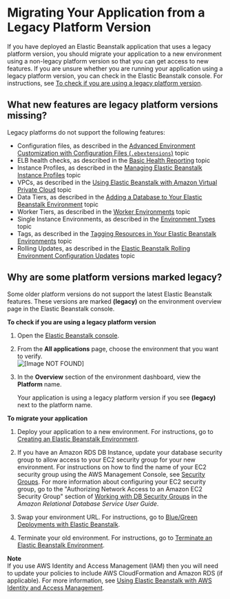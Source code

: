 # Migrating Your Application from a Legacy Platform Version<a name="using-features.migration"></a>

If you have deployed an Elastic Beanstalk application that uses a legacy platform version, you should migrate your application to a new environment using a non\-legacy platform version so that you can get access to new features\. If you are unsure whether you are running your application using a legacy platform version, you can check in the Elastic Beanstalk console\. For instructions, see [To check if you are using a legacy platform version](#using-features.migration-proc)\.

## What new features are legacy platform versions missing?<a name="using-features.migration.missing"></a>

Legacy platforms do not support the following features:
+ Configuration files, as described in the [Advanced Environment Customization with Configuration Files \(`.ebextensions`\)](ebextensions.md) topic
+ ELB health checks, as described in the [Basic Health Reporting](using-features.healthstatus.md) topic
+ Instance Profiles, as described in the [Managing Elastic Beanstalk Instance Profiles](iam-instanceprofile.md) topic
+ VPCs, as described in the [Using Elastic Beanstalk with Amazon Virtual Private Cloud](vpc.md) topic
+ Data Tiers, as described in the [Adding a Database to Your Elastic Beanstalk Environment](using-features.managing.db.md) topic
+ Worker Tiers, as described in the [Worker Environments](concepts-worker.md) topic
+ Single Instance Environments, as described in the [Environment Types](using-features-managing-env-types.md) topic
+ Tags, as described in the [Tagging Resources in Your Elastic Beanstalk Environments](using-features.tagging.md) topic
+ Rolling Updates, as described in the [Elastic Beanstalk Rolling Environment Configuration Updates](using-features.rollingupdates.md) topic

## Why are some platform versions marked legacy?<a name="using-features.migration.why"></a>

Some older platform versions do not support the latest Elastic Beanstalk features\. These versions are marked **\(legacy\)** on the environment overview page in the Elastic Beanstalk console\. <a name="using-features.migration-proc"></a>

**To check if you are using a legacy platform version**

1. Open the [Elastic Beanstalk console](https://console.aws.amazon.com/elasticbeanstalk)\.

1. From the **All applications** page, choose the environment that you want to verify\.  
![\[Image NOT FOUND\]](http://docs.aws.amazon.com/elasticbeanstalk/latest/dg/images/aeb-app-page-env.png)

1. In the **Overview** section of the environment dashboard, view the **Platform** name\.

   Your application is using a legacy platform version if you see **\(legacy\)** next to the platform name\.

**To migrate your application**

1. Deploy your application to a new environment\. For instructions, go to [Creating an Elastic Beanstalk Environment](using-features.environments.md)\.

1. If you have an Amazon RDS DB Instance, update your database security group to allow access to your EC2 security group for your new environment\. For instructions on how to find the name of your EC2 security group using the AWS Management Console, see [Security Groups](using-features.managing.ec2.md#using-features.managing.ec2.securitygroups)\. For more information about configuring your EC2 security group, go to the "Authorizing Network Access to an Amazon EC2 Security Group" section of [Working with DB Security Groups](http://docs.aws.amazon.com/AmazonRDS/latest/UserGuide/USER_WorkingWithSecurityGroups.html) in the *Amazon Relational Database Service User Guide*\.

1. Swap your environment URL\. For instructions, go to [Blue/Green Deployments with Elastic Beanstalk](using-features.CNAMESwap.md)\.

1. Terminate your old environment\. For instructions, go to [Terminate an Elastic Beanstalk Environment](using-features.terminating.md)\.

**Note**  
If you use AWS Identity and Access Management \(IAM\) then you will need to update your policies to include AWS CloudFormation and Amazon RDS \(if applicable\)\. For more information, see [Using Elastic Beanstalk with AWS Identity and Access Management](AWSHowTo.iam.md)\.
